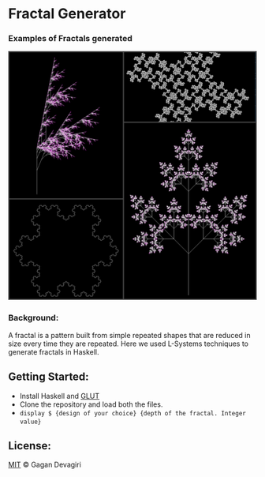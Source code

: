 ﻿# Fractal Generator

### Examples of Fractals generated

![L Systems examples](examples/collage.jpg)

### Background:

A fractal is a pattern built from simple repeated shapes that are reduced in size every time they are repeated. Here we used L-Systems techniques to generate fractals in Haskell.

## Getting Started:

- Install Haskell and [GLUT](https://hackage.haskell.org/package/GLUT) 
- Clone the repository and load both the files.
- ``display $ {design of your choice} {depth of the fractal. Integer value}``

## License:
[MIT](https://github.com/GaganSD/Fractal-Generator) © Gagan Devagiri
